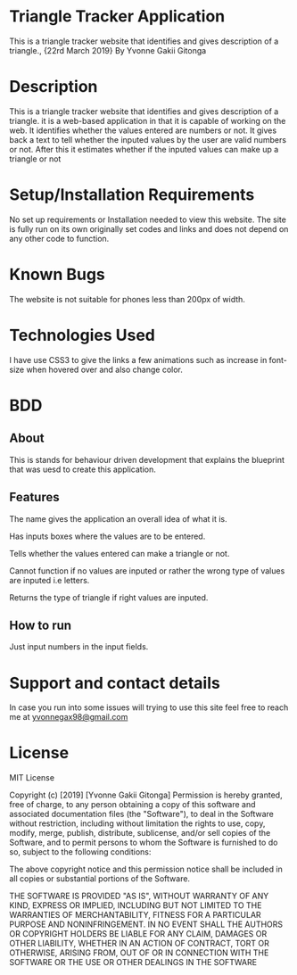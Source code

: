 # Triangle Tracker Application
This is a triangle tracker website that identifies and gives description of a triangle., {22rd March 2019} By Yvonne Gakii Gitonga

# Description
This is a triangle tracker website that identifies and gives description of a triangle.
it is a web-based application in that it is capable of working on the web. It identifies whether the values entered are numbers or not. It gives back a text to tell whether the inputed values by the user are valid numbers or not. After this it estimates whether if the inputed values can make up a triangle or not 

# Setup/Installation Requirements
No set up requirements or Installation needed to view this website. The site is fully run on its own originally set codes and links and does not depend on any other code to function.

# Known Bugs
The website is not suitable for phones less than 200px of width. 

# Technologies Used
I have use CSS3 to give the links a few animations such as increase in font-size when hovered over and also change color.

# BDD
## About
This is stands for behaviour driven development that explains the blueprint that was uesd to create this application.

## Features

The name gives the application an overall idea of what it is.

Has inputs boxes where the values are to be entered.

Tells whether the values entered can make a triangle or not.

Cannot function if no values are inputed or rather the wrong type of values are inputed i.e letters.

Returns the type of triangle if right values are inputed.

## How to run
Just input numbers in the input fields.

# Support and contact details
In case you run into some issues will trying to use this site feel free to reach me at yvonnegax98@gmail.com

# License
MIT License

Copyright (c) [2019] [Yvonne Gakii Gitonga]
Permission is hereby granted, free of charge, to any person obtaining a copy of this software and associated documentation files (the "Software"), to deal in the Software without restriction, including without limitation the rights to use, copy, modify, merge, publish, distribute, sublicense, and/or sell copies of the Software, and to permit persons to whom the Software is furnished to do so, subject to the following conditions:

The above copyright notice and this permission notice shall be included in all copies or substantial portions of the Software.

THE SOFTWARE IS PROVIDED "AS IS", WITHOUT WARRANTY OF ANY KIND, EXPRESS OR IMPLIED, INCLUDING BUT NOT LIMITED TO THE WARRANTIES OF MERCHANTABILITY, FITNESS FOR A PARTICULAR PURPOSE AND NONINFRINGEMENT. IN NO EVENT SHALL THE AUTHORS OR COPYRIGHT HOLDERS BE LIABLE FOR ANY CLAIM, DAMAGES OR OTHER LIABILITY, WHETHER IN AN ACTION OF CONTRACT, TORT OR OTHERWISE, ARISING FROM, OUT OF OR IN CONNECTION WITH THE SOFTWARE OR THE USE OR OTHER DEALINGS IN THE SOFTWARE

